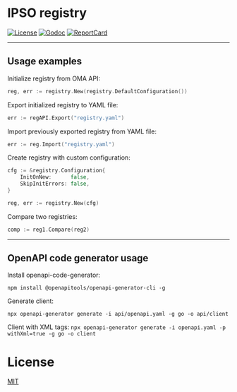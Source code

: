 # IPSO registry

[![License][License-Image]][License-Url]
[![Godoc][Godoc-Image]][Godoc-Url]
[![ReportCard][ReportCard-Image]][ReportCard-Url]

---

## Usage examples

Initialize registry from OMA API:
```go
reg, err := registry.New(registry.DefaultConfiguration())
```

Export initialized registry to YAML file:
```go
err := regAPI.Export("registry.yaml")
```

Import previously exported registry from YAML file:
```go
err := reg.Import("registry.yaml")
```

Create registry with custom configuration:
```go
cfg := &registry.Configuration{
    InitOnNew:      false,
    SkipInitErrors: false,
}

reg, err := registry.New(cfg)
```

Compare two registries:
```go
comp := reg1.Compare(reg2)
```

---

## OpenAPI code generator usage

Install openapi-code-generator:

```npm install @openapitools/openapi-generator-cli -g```

Generate client:

```npx openapi-generator generate -i api/openapi.yaml -g go -o api/client```

Client with XML tags:
```npx openapi-generator generate -i openapi.yaml -p withXml=true -g go -o client```

# License
[MIT](LICENSE)

[License-Url]: http://opensource.org/licenses/MIT
[License-Image]: https://img.shields.io/npm/l/express.svg

[Stability-Status-Image]: http://badges.github.io/stability-badges/dist/experimental.svg

[Godoc-Url]: https://pkg.go.dev/mod/github.com/aliakseiz/ipso-registry
[Godoc-Image]: https://godoc.org/github.com/aliakseiz/ipso-registry?status.svg

[ReportCard-Url]: https://goreportcard.com/report/github.com/aliakseiz/ipso-registry
[ReportCard-Image]: https://goreportcard.com/badge/github.com/aliakseiz/ipso-registry